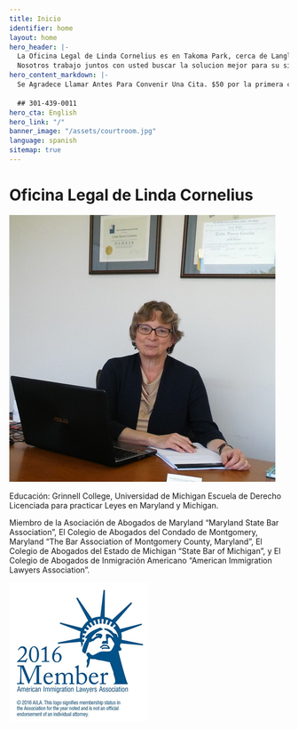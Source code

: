 ```yaml
---
title: Inicio
identifier: home
layout: home
hero_header: |-
  La Oficina Legal de Linda Cornelius es en Takoma Park, cerca de Langley Park. Represento clientas en cases de inmigracion y en cases civil en la corte de Maryland.
  Nosotros trabajo juntos con usted buscar la solucion mejor para su situation. Nuestra objetivo es proporcionar una represetacion legal asequible y efectiva.
hero_content_markdown: |-
  Se Agradece Llamar Antes Para Convenir Una Cita. $50 por la primera consulta

  ## 301-439-0011
hero_cta: English
hero_link: "/"
banner_image: "/assets/courtroom.jpg"
language: spanish
sitemap: true
---
```


# Oficina Legal de Linda Cornelius

![Linda Cornelius](/assets/lindacornelius.jpg)

Educaci&oacute;n: Grinnell College, Universidad de Michigan Escuela de Derecho Licenciada para practicar Leyes en Maryland y Michigan.

Miembro de la Asociaci&oacute;n de Abogados de Maryland “Maryland State Bar Association”, El Colegio de Abogados del Condado de Montgomery, Maryland “The Bar Association of Montgomery County, Maryland”, El Colegio de Abogados del Estado de Michigan “State Bar of Michigan”, y El Colegio de Abogados de Inmigraci&oacute;n Americano “American Immigration Lawyers Association”.

![American Immigration Lawyers Association](/assets/aila.jpg)